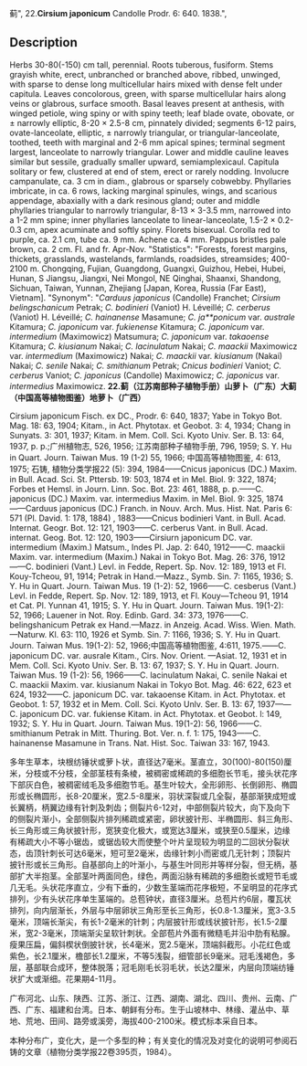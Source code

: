 蓟",
22.**Cirsium japonicum** Candolle Prodr. 6: 640. 1838.",

## Description
Herbs 30-80(-150) cm tall, perennial. Roots tuberous, fusiform. Stems grayish white, erect, unbranched or branched above, ribbed, unwinged, with sparse to dense long multicellular hairs mixed with dense felt under capitula. Leaves concolorous, green, with sparse multicellular hairs along veins or glabrous, surface smooth. Basal leaves present at anthesis, with winged petiole, wing spiny or with spiny teeth; leaf blade ovate, obovate, or ± narrowly elliptic, 8-20 × 2.5-8 cm, pinnately divided; segments 6-12 pairs, ovate-lanceolate, elliptic, ± narrowly triangular, or triangular-lanceolate, toothed, teeth with marginal and 2-6 mm apical spines; terminal segment largest, lanceolate to narrowly triangular. Lower and middle cauline leaves similar but sessile, gradually smaller upward, semiamplexicaul. Capitula solitary or few, clustered at end of stem, erect or rarely nodding. Involucre campanulate, ca. 3 cm in diam., glabrous or sparsely cobwebby. Phyllaries imbricate, in ca. 6 rows, lacking marginal spinules, wings, and scarious appendage, abaxially with a dark resinous gland; outer and middle phyllaries triangular to narrowly triangular, 8-13 × 3-3.5 mm, narrowed into a 1-2 mm spine; inner phyllaries lanceolate to linear-lanceolate, 1.5-2 × 0.2-0.3 cm, apex acuminate and softly spiny. Florets bisexual. Corolla red to purple, ca. 2.1 cm, tube ca. 9 mm. Achene ca. 4 mm. Pappus bristles pale brown, ca. 2 cm. Fl. and fr. Apr-Nov.
  "Statistics": "Forests, forest margins, thickets, grasslands, wastelands, farmlands, roadsides, streamsides; 400-2100 m. Chongqing, Fujian, Guangdong, Guangxi, Guizhou, Hebei, Hubei, Hunan, S Jiangsu, Jiangxi, Nei Mongol, NE Qinghai, Shaanxi, Shandong, Sichuan, Taiwan, Yunnan, Zhejiang [Japan, Korea, Russia (Far East), Vietnam].
  "Synonym": "*Carduus japonicus* (Candolle) Franchet; *Cirsium belingschanicum* Petrak; *C. bodinieri* (Vaniot) H. Léveillé; *C. cerberus* (Vaniot) H. Léveillé; *C. hainanense* Masamune; *C. ja**ponicum* var. *australe* Kitamura; *C. japonicum* var. *fukienense* Kitamura; *C. japonicum* var. *intermedium* (Maximowicz) Matsumura; *C. japonicum* var. *takaoense* Kitamura; *C. kiusianum* Nakai; *C. lacinulatum* Nakai; *C. maackii* Maximowicz var. *intermedium* (Maximowicz) Nakai; *C. maackii* var. *kiusianum* (Nakai) Nakai; *C. senile* Nakai; *C. smithianum* Petrak; *Cnicus bodinieri* Vaniot; *C. cerberus* Vaniot; *C. japonicus* (Candolle) Maximowicz; *C. japonicus* var. *intermedius* Maximowicz.
**22.蓟（江苏南部种子植物手册）山萝卜（广东）大蓟（中国高等植物图鉴）地萝卜（广西）**

Cirsium japonicum Fisch. ex DC., Prodr. 6: 640, 1837; Yabe in Tokyo Bot. Mag. 18: 63, 1904; Kitam., in Act. Phytotax. et Geobot. 3: 4, 1934; Chang in Sunyats. 3: 301, 1937; Kitam. in Mem. Coll. Sci. Kyoto Univ. Ser. B. 13: 64, 1937, p. p.;广州植物志, 526, 1956; 江苏南部种子植物手册, 796, 1959; S. Y. Hu in Quart. Journ. Taiwan Mus. 19 (1-2) 55, 1966; 中国高等植物图鉴, 4: 613, 1975; 石铸, 植物分类学报22 (5): 394, 1984——Cnicus japonicus (DC.) Maxim. in Bull. Acad. Sci. St. Pttersb. 19: 503, 1874 et in Mel. Biol. 9: 322, 1874; Forbes et Hemsl. in Journ. Linn. Soc. Bot. 23: 461, 1888, p. p.——C. japonicus (DC.) Maxim. var. intermedius Maxim. in Mel. Biol. 9: 325, 1874——Carduus japonicus (DC.) Franch. in Nouv. Arch. Mus. Hist. Nat. Paris 6: 571 (Pl. David. 1: 178, 1884) , 1883——Cnicus bodinieri Vant. in Bull. Acad. Internat. Geogr. Bot. 12: 121, 1903——C. cerberus Vant. in Bull. Acad. internat. Geog. Bot. 12: 120, 1903——Cirsiurn japonicum DC. var. intermedium (Maxim.) Matsum., Indes Pl. Jap. 2: 640, 1912——C. maackii Maxim. var. intermedium (Maxim.) Nakai in Tokyo Bot. Mag. 26: 376, 1912——C. bodinieri (Vant.) Levl. in Fedde, Repert. Sp. Nov. 12: 189, 1913 et Fl. Kouy-Tcheou, 91, 1914; Petrak in Hand.—Mazz., Symb. Sin. 7: 1165, 1936; S. Y. Hu in Quart. Journ. Taiwan Mus. 19 (1-2): 52, 1966——C. cesberus (Vant.) Levl. in Fedde, Repert. Sp. Nov. 12: 189, 1913, et Fl. Kouy—Tcheou 91, 1914 et Cat. Pl. Yunnan 41, 1915; S. Y. Hu in Quart. Journ. Taiwan Mus. 19(1-2): 52, 1966; Lauener in Not. Roy. Edinb. Gard. 34: 373, 1976——C. belingshanicum Petrak ex Hand.—Mazz. in Anzeig. Acad. Wiss. Wien. Math.—Naturw. Kl. 63: 110, 1926 et Symb. Sin. 7: 1166, 1936; S. Y. Hu in Quart. Journ. Taiwan Mus. 19(1-2): 52, 1966;中国高等植物图鉴, 4:611, 1975.——C. japonicum DC. var. ausrale Kitam., Cirs. Nov. Orient. —Asiat. 12, 1931 et in Mem. Coll. Sci. Kyoto Univ. Ser. B. 13: 67, 1937; S. Y. Hu in Quart. Journ. Taiwan Mus. 19 (1-2): 56, 1966——C. lacinulatum Nakai, C. senile Nakai et C. maackii Maxim. var. kiusianum Nakai in Tokyo Bot. Mag. 46: 622, 623 et 624, 1932——C. japonicum DC. var. takaoense Kitam. in Act. Phytotax. et Geobot. 1: 57, 1932 et in Mem. Coll. Sci. Kyoto Unlv. Ser. B. 13: 67, 1937——C. japonicum DC. var. fukiense Kitam. in Act. Phytotax. et Geobot. l: 149, 1932; S. Y. Hu in Quart. Journ. Taiwan Mus. 19(1-2): 56, 1966——C. smithianum Petrak in Mitt. Thuring. Bot. Ver. n. f. 1: 175, 1943——C. hainanense Masamune in Trans. Nat. Hist. Soc. Taiwan 33: 167, 1943.

多年生草本，块根纺锤状或萝卜状，直径达7毫米。茎直立，30(100)-80(150)厘米，分枝或不分枝，全部茎枝有条棱，被稠密或稀疏的多细胞长节毛，接头状花序下部灰白色，被稠密绒毛及多细胞节毛。基生叶较大，全形卵形、长倒卵形、椭圆形或长椭圆形，长8-20厘米，宽2.5-8厘米，羽状深裂或几全裂，基部渐狭成短或长翼柄，柄翼边缘有针刺及刺齿；侧裂片6-12对，中部侧裂片较大，向下及向下的侧裂片渐小，全部侧裂片排列稀疏或紧密，卵状披针形、半椭圆形、斜三角形、长三角形或三角状披针形，宽狭变化极大，或宽达3厘米，或狭至0.5厘米，边缘有稀疏大小不等小锯齿，或锯齿较大而使整个叶片呈现较为明显的二回状分裂状态，齿顶针刺长可达6毫米，短可至2毫米，齿缘针刺小而密或几无针刺；顶裂片披针形或长三角形。自基部向上的叶渐小，与基生叶同形并等样分裂，但无柄，基部扩大半抱茎。全部茎叶两面同色，绿色，两面沿脉有稀疏的多细胞长或短节毛或几无毛。头状花序直立，少有下垂的，少数生茎端而花序极短，不呈明显的花序式排列，少有头状花序单生茎端的。总苞钟状，直径3厘米。总苞片约6层，覆瓦状排列，向内层渐长，外层与中层卵状三角形至长三角形，长0.8-1.3厘米，宽3-3.5毫米，顶端长渐尖，有长1-2毫米的针刺；内层披针形或线状披针形，长1.5-2厘米，宽2-3毫米，顶端渐尖呈软针刺状。全部苞片外面有微糙毛并沿中肋有粘腺。瘦果压扁，偏斜楔状倒披针状，长4毫米，宽2.5毫米，顶端斜截形。小花红色或紫色，长2.1厘米，檐部长1.2厘米，不等5浅裂，细管部长9毫米。冠毛浅褐色，多层，基部联合成环，整体脱落；冠毛刚毛长羽毛状，长达2厘米，内层向顶端纺锤状扩大或渐细。花果期4-11月。

广布河北、山东、陕西、江苏、浙江、江西、湖南、湖北、四川、贵州、云南、广西、广东、福建和台湾。日本、朝鲜有分布。生于山坡林中、林缘、灌丛中、草地、荒地、田间、路旁或溪旁，海拔400-2100米。模式标本采自日本。

本种分布广，变化大，是一个多型的种；有关变化的情况及对变化的说明可参阅石铸的文章（植物分类学报22卷395页，1984）。
